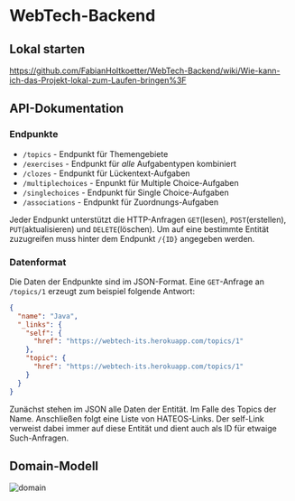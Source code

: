 # WebTech-Backend

## Lokal starten

https://github.com/FabianHoltkoetter/WebTech-Backend/wiki/Wie-kann-ich-das-Projekt-lokal-zum-Laufen-bringen%3F

## API-Dokumentation

### Endpunkte

* `/topics` - Endpunkt für Themengebiete
* `/exercises` - Endpunkt für _alle_ Aufgabentypen kombiniert
* `/clozes` - Endpunkt für Lückentext-Aufgaben
* `/multiplechoices` - Enpunkt für Multiple Choice-Aufgaben
* `/singlechoices` - Endpunkt für Single Choice-Aufgaben
* `/associations` - Endpunkt für Zuordnungs-Aufgaben

Jeder Endpunkt unterstützt die HTTP-Anfragen `GET`(lesen), `POST`(erstellen), `PUT`(aktualisieren) und `DELETE`(löschen).
Um auf eine bestimmte Entität zuzugreifen muss hinter dem Endpunkt `/{ID}` angegeben werden.

### Datenformat

Die Daten der Endpunkte sind im JSON-Format. Eine `GET`-Anfrage an `/topics/1` erzeugt zum beispiel folgende Antwort:

```JSON
{
  "name": "Java",
  "_links": {
    "self": {
      "href": "https://webtech-its.herokuapp.com/topics/1"
    },
    "topic": {
      "href": "https://webtech-its.herokuapp.com/topics/1"
    }
  }
}
```

Zunächst stehen im JSON alle Daten der Entität. Im Falle des Topics der Name. Anschließen folgt eine Liste von HATEOS-Links.
Der self-Link verweist dabei immer auf diese Entität und dient auch als ID für etwaige Such-Anfragen.

## Domain-Modell

![domain](https://docs.google.com/drawings/d/1lu95IIlvC_vYBZsw5VztX_c7M5aR_ThyMZtHFN8EAsI/pub?w=828&amp;h=589)
